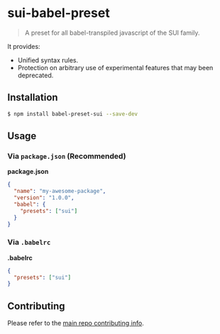 # sui-babel-preset
> A preset for all babel-transpiled javascript of the SUI family.

It provides:
* Unified syntax rules.
* Protection on arbitrary use of experimental features that may been deprecated.

## Installation

```sh
$ npm install babel-preset-sui --save-dev
```

## Usage

### Via `package.json` (Recommended)

**package.json**

```json
{
  "name": "my-awesome-package",
  "version": "1.0.0",
  "babel": {
    "presets": ["sui"]
  }
}
```

### Via `.babelrc`

**.babelrc**

```json
{
  "presets": ["sui"]
}
```



## Contributing

Please refer to the [main repo contributing info](https://github.com/SUI-Components/sui/blob/master/CONTRIBUTING.md).
